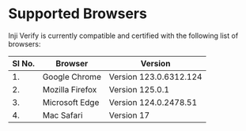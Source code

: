 # Supported Browsers

Inji Verify is currently compatible and certified with the following list of browsers:

| **Sl No.** | **Browser**     | **Version**            |
| ---------- | --------------- | ---------------------- |
| 1.         | Google Chrome   | Version 123.0.6312.124 |
| 2.         | Mozilla Firefox | Version 125.0.1        |
| 3.         | Microsoft Edge  | Version 124.0.2478.51  |
| 4.         | Mac Safari      | Version 17             |
